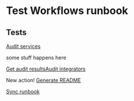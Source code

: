 # Test Workflows runbook

## Tests
[Audit services](https://console.transposit.com/mc/t/transposit-eng/actions/audit_services)

some stuff happens here

[Get audit results](https://console.transposit.com/mc/t/transposit-eng/actions/get_audit_results)[Audit integrators](https://console.transposit.com/mc/t/transposit-eng/actions/audit_integrators)

New action!
[Generate README](https://console.transposit.com/mc/t/transposit-eng/actions/generate_readme)

[Sync runbook](https://console.transposit.com/mc/t/transposit-eng/actions/sync_runbook)




